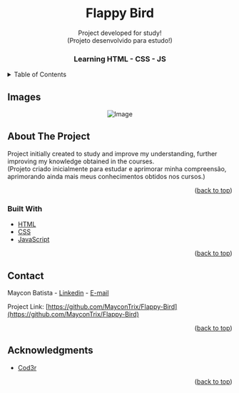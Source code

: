 <div id="top"></div>
<div align="center">
<h1>Flappy Bird</h1>
  <p>Project developed for study!<br>(Projeto desenvolvido para estudo!)</p>

<!-- PROJECT LOGO -->
  <h3 align="center">Learning HTML - CSS - JS</h3>
</div>



<!-- TABLE OF CONTENTS -->
<details>
  <summary>Table of Contents</summary>
  <ol>
    <li>
      <a href="#about-the-project">About The Project</a>
      <ul>
        <li><a href="#built-with">Built With</a></li>
      </ul>
    </li>
    <li><a href="#contact">Contact</a></li>
    <li><a href="#acknowledgments">Acknowledgments</a></li>
  </ol>
</details>



<!-- ABOUT THE PROJECT -->
## Images

<div align="center">
   <img src="https://user-images.githubusercontent.com/105027088/170033519-d83d4d3c-d6ea-4c3a-bf26-820740df7623.gif" alt="Image"><br>
</div>

## About The Project
Project initially created to study and improve my understanding, further improving my knowledge obtained in the courses.<br>
(Projeto criado inicialmente para estudar e aprimorar minha compreensão, aprimorando ainda mais meus conhecimentos obtidos nos cursos.)

<p align="right">(<a href="#top">back to top</a>)</p>



### Built With

* [HTML](https://pt.wikipedia.org/wiki/HTML)
* [CSS](https://pt.wikipedia.org/wiki/Cascading_Style_Sheets)
* [JavaScript](https://pt.wikipedia.org/wiki/Brendan_Eich)

<p align="right">(<a href="#top">back to top</a>)</p>

<!-- CONTACT -->
## Contact

Maycon Batista - [Linkedin](https://www.linkedin.com/in/maycon-batista-71a176238/) - [E-mail](tiutrix@hotmail.com)

Project Link: [https://github.com/MayconTrix/Flappy-Bird](https://github.com/MayconTrix/Flappy-Bird)

<p align="right">(<a href="#top">back to top</a>)</p>


<!-- ACKNOWLEDGMENTS -->
## Acknowledgments

* [Cod3r](https://www.cod3r.com.br/)

<p align="right">(<a href="#top">back to top</a>)</p>
